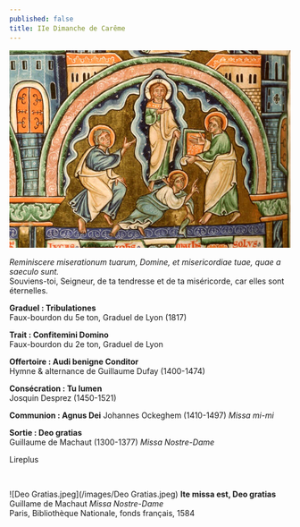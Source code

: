 ```yaml
---
published: false
title: IIe Dimanche de Carême
---
```


![transfiguration.jpg](/images/transfiguration.jpg)

*Reminiscere miserationum tuarum, Domine, et misericordiae tuae, quae a saeculo sunt.*  
Souviens-toi, Seigneur, de ta tendresse et de ta miséricorde, car elles sont éternelles.

**Graduel : Tribulationes**  
Faux-bourdon du 5e ton, Graduel de Lyon (1817)

**Trait : Confitemini Domino**  
Faux-bourdon du 2e ton, Graduel de Lyon

**Offertoire : Audi benigne Conditor**  
Hymne & alternance de Guillaume Dufay (1400-1474)

**Consécration : Tu lumen**  
Josquin Desprez (1450-1521)

**Communion : Agnus Dei**
Johannes Ockeghem (1410-1497) *Missa mi-mi*

**Sortie : Deo gratias**  
Guillaume de Machaut (1300-1377) *Missa Nostre-Dame*

Lireplus

&nbsp;

![Deo Gratias.jpeg](/images/Deo Gratias.jpeg)
**Ite missa est, Deo gratias** Guillame de Machaut  *Missa Nostre-Dame*  
Paris, Bibliothèque Nationale, fonds français, 1584